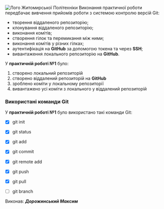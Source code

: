 ![Лого Житомирської Політехніки](https://media.ztu.edu.ua/wp-content/uploads/2020/02/Group-6-1-1536x465.png)
Виконання практичної роботи передбачає вивчення прийомів роботи з системою контролю версій Git:
- творення віддаленого репозиторію;
- клонування віддаленого репозиторію;
- виконання комітів;
- створення гілок та перемикання між ними;
- виконання комітів у різних гілках;
- аутентифікація на **GitHub** за допомогою токена та через **SSH**;
- вивантаження локального репозиторію на **GitHub**.

У **практичній роботі №1** було:
1. створено локальний репозиторій
2. створено віддалений репозиторій на **GitHub**
3. зроблено коміти у локальному репозиторії
4. вивантажено усі коміти з локального у віддалений репозиторій

### **Використані команди Git** 
У **практичній роботі №1** було використано такі команди Git:

-[x] git init

-[x] git status

-[x] git add

-[x] git commit

-[x] git remote add

-[x] git push

-[x] git pull

-[ ] git branch

Виконав: **_Дорожинський Максим_**
